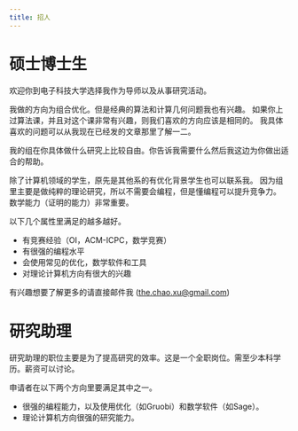 ```yaml
---
title: 招人
---
```


# 硕士博士生

欢迎你到电子科技大学选择我作为导师以及从事研究活动。

我做的方向为组合优化。但是经典的算法和计算几何问题我也有兴趣。
如果你上过算法课，并且对这个课非常有兴趣，则我们喜欢的方向应该是相同的。
我具体喜欢的问题可以从我现在已经发的文章那里了解一二。

我的组在你具体做什么研究上比较自由。你告诉我需要什么然后我这边为你做出适合的帮助。

除了计算机领域的学生，原先是其他系的有优化背景学生也可以联系我。
因为组里主要是做纯粹的理论研究，所以不需要会编程，但是懂编程可以提升竞争力。
数学能力（证明的能力）非常重要。

以下几个属性里满足的越多越好。

  - 有竞赛经验（OI，ACM-ICPC，数学竞赛）
  - 有很强的编程水平
  - 会使用常见的优化，数学软件和工具
  - 对理论计算机方向有很大的兴趣

有兴趣想要了解更多的请直接邮件我 (the.chao.xu@gmail.com)

# 研究助理

研究助理的职位主要是为了提高研究的效率。这是一个全职岗位。需至少本科学历。薪资可以讨论。

申请者在以下两个方向里要满足其中之一。

 - 很强的编程能力，以及使用优化（如Gruobi）和数学软件（如Sage）。
 - 理论计算机方向很强的研究能力。
